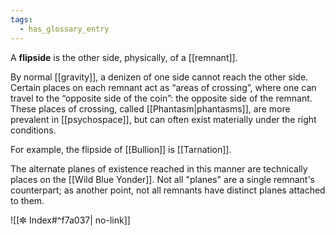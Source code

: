```yaml
---
tags:
  - has_glossary_entry
---
```


A **flipside** is the other side, physically, of a [[remnant]].

By normal [[gravity]], a denizen of one side cannot reach the other side. Certain places on each remnant act as “areas of crossing”, where one can travel to the “opposite side of the coin”: the opposite side of the remnant. These places of crossing, called [[Phantasm|phantasms]], are more prevalent in [[psychospace]], but can often exist materially under the right conditions.

For example, the flipside of [[Bullion]] is [[Tarnation]].

The alternate planes of existence reached in this manner are technically places on the [[Wild Blue Yonder]]. Not all "planes" are a single remnant's counterpart; as another point, not all remnants have distinct planes attached to them.

![[✼ Index#^f7a037| no-link]]